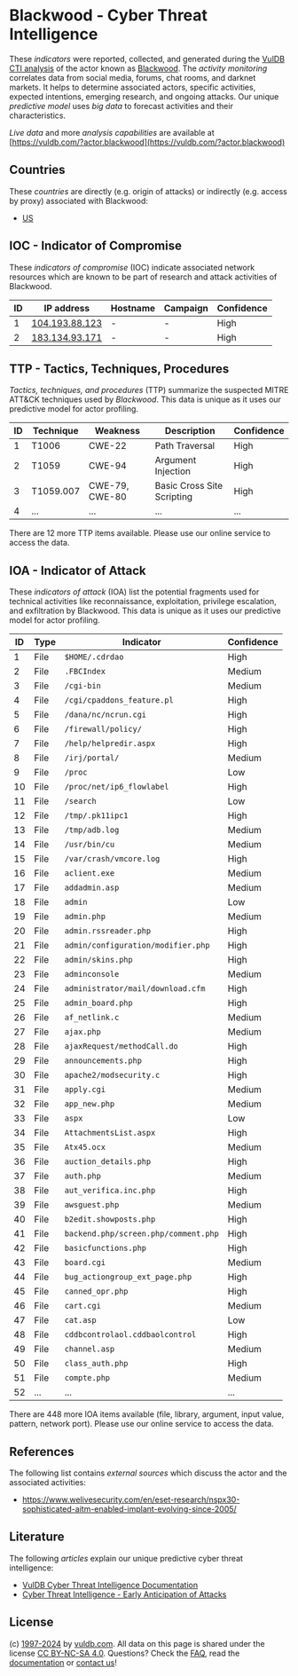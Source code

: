 # Blackwood - Cyber Threat Intelligence

These _indicators_ were reported, collected, and generated during the [VulDB CTI analysis](https://vuldb.com/?kb.cti) of the actor known as [Blackwood](https://vuldb.com/?actor.blackwood). The _activity monitoring_ correlates data from social media, forums, chat rooms, and darknet markets. It helps to determine associated actors, specific activities, expected intentions, emerging research, and ongoing attacks. Our unique _predictive model_ uses _big data_ to forecast activities and their characteristics.

_Live data_ and more _analysis capabilities_ are available at [https://vuldb.com/?actor.blackwood](https://vuldb.com/?actor.blackwood)

## Countries

These _countries_ are directly (e.g. origin of attacks) or indirectly (e.g. access by proxy) associated with Blackwood:

* [US](https://vuldb.com/?country.us)

## IOC - Indicator of Compromise

These _indicators of compromise_ (IOC) indicate associated network resources which are known to be part of research and attack activities of Blackwood.

ID | IP address | Hostname | Campaign | Confidence
-- | ---------- | -------- | -------- | ----------
1 | [104.193.88.123](https://vuldb.com/?ip.104.193.88.123) | - | - | High
2 | [183.134.93.171](https://vuldb.com/?ip.183.134.93.171) | - | - | High

## TTP - Tactics, Techniques, Procedures

_Tactics, techniques, and procedures_ (TTP) summarize the suspected MITRE ATT&CK techniques used by _Blackwood_. This data is unique as it uses our predictive model for actor profiling.

ID | Technique | Weakness | Description | Confidence
-- | --------- | -------- | ----------- | ----------
1 | T1006 | CWE-22 | Path Traversal | High
2 | T1059 | CWE-94 | Argument Injection | High
3 | T1059.007 | CWE-79, CWE-80 | Basic Cross Site Scripting | High
4 | ... | ... | ... | ...

There are 12 more TTP items available. Please use our online service to access the data.

## IOA - Indicator of Attack

These _indicators of attack_ (IOA) list the potential fragments used for technical activities like reconnaissance, exploitation, privilege escalation, and exfiltration by Blackwood. This data is unique as it uses our predictive model for actor profiling.

ID | Type | Indicator | Confidence
-- | ---- | --------- | ----------
1 | File | `$HOME/.cdrdao` | High
2 | File | `.FBCIndex` | Medium
3 | File | `/cgi-bin` | Medium
4 | File | `/cgi/cpaddons_feature.pl` | High
5 | File | `/dana/nc/ncrun.cgi` | High
6 | File | `/firewall/policy/` | High
7 | File | `/help/helpredir.aspx` | High
8 | File | `/irj/portal/` | Medium
9 | File | `/proc` | Low
10 | File | `/proc/net/ip6_flowlabel` | High
11 | File | `/search` | Low
12 | File | `/tmp/.pk11ipc1` | High
13 | File | `/tmp/adb.log` | Medium
14 | File | `/usr/bin/cu` | Medium
15 | File | `/var/crash/vmcore.log` | High
16 | File | `aclient.exe` | Medium
17 | File | `addadmin.asp` | Medium
18 | File | `admin` | Low
19 | File | `admin.php` | Medium
20 | File | `admin.rssreader.php` | High
21 | File | `admin/configuration/modifier.php` | High
22 | File | `admin/skins.php` | High
23 | File | `adminconsole` | Medium
24 | File | `administrator/mail/download.cfm` | High
25 | File | `admin_board.php` | High
26 | File | `af_netlink.c` | Medium
27 | File | `ajax.php` | Medium
28 | File | `ajaxRequest/methodCall.do` | High
29 | File | `announcements.php` | High
30 | File | `apache2/modsecurity.c` | High
31 | File | `apply.cgi` | Medium
32 | File | `app_new.php` | Medium
33 | File | `aspx` | Low
34 | File | `AttachmentsList.aspx` | High
35 | File | `Atx45.ocx` | Medium
36 | File | `auction_details.php` | High
37 | File | `auth.php` | Medium
38 | File | `aut_verifica.inc.php` | High
39 | File | `awsguest.php` | Medium
40 | File | `b2edit.showposts.php` | High
41 | File | `backend.php/screen.php/comment.php` | High
42 | File | `basicfunctions.php` | High
43 | File | `board.cgi` | Medium
44 | File | `bug_actiongroup_ext_page.php` | High
45 | File | `canned_opr.php` | High
46 | File | `cart.cgi` | Medium
47 | File | `cat.asp` | Low
48 | File | `cddbcontrolaol.cddbaolcontrol` | High
49 | File | `channel.asp` | Medium
50 | File | `class_auth.php` | High
51 | File | `compte.php` | Medium
52 | ... | ... | ...

There are 448 more IOA items available (file, library, argument, input value, pattern, network port). Please use our online service to access the data.

## References

The following list contains _external sources_ which discuss the actor and the associated activities:

* https://www.welivesecurity.com/en/eset-research/nspx30-sophisticated-aitm-enabled-implant-evolving-since-2005/

## Literature

The following _articles_ explain our unique predictive cyber threat intelligence:

* [VulDB Cyber Threat Intelligence Documentation](https://vuldb.com/?kb.cti)
* [Cyber Threat Intelligence - Early Anticipation of Attacks](https://www.scip.ch/en/?labs.20201022)

## License

(c) [1997-2024](https://vuldb.com/?kb.changelog) by [vuldb.com](https://vuldb.com/?kb.about). All data on this page is shared under the license [CC BY-NC-SA 4.0](https://creativecommons.org/licenses/by-nc-sa/4.0/). Questions? Check the [FAQ](https://vuldb.com/?kb.faq), read the [documentation](https://vuldb.com/?kb) or [contact us](https://vuldb.com/?contact)!
